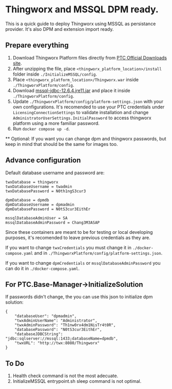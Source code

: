 # Thingworx and MSSQL DPM ready.

This is a quick guide to deploy Thingworx using MSSQL as persistance provider. It's also DPM and extension import ready.

## Prepare everything

1. Download Thingworx Platform files directly from [PTC Official Downloads site](https://support.ptc.com/appserver/auth/it/esd/product.jsp?prodFamily=TWX).
2. After unzipping the file, place `<thingworx_platform_location>/install` folder inside `./InitializeMSSQL/config`.
3. Place `<thingworx_platform_location>/Thingworx.war` inside `./ThingworxPlatform/config`.
4. Download [mssql-jdbc-12.6.4.jre11.jar](https://go.microsoft.com/fwlink/?linkid=2284500) and place it inside `./ThingworxPlatform/config`.
5. Update `./ThingworxPlatform/config/platform-settings.json` with your own configurations. It's recomended to use your PTC credentials under `LicensingConnectionSettings` to validate installation and change `AdministratorUserSettings.InitialPassword` to access thingworx platform using a more familiar password.
6. Run `docker compose up -d`.

** Optional: If you want you can change dpm and thingworx passwords, but keep in mind that should be the same for images too.

## Advance configuration

Default database username and password are:
```
twxDatabase = thingworx
twxDatabaseUsername = twadmin
twxDatabasePassword = N0th1ngS3cur3

dpmDatabase = dpmdb
dpmDatabaseUsername = dpmadmin
dpmDatabasePassword = N0tS3cur3EithEr

mssqlDatabaseAdminUser = SA
mssqlDatabaseAdminPassword = Chang3M3ASAP
```

Since these containers are meant to be for testing or local developing purposes, it's recomended to leave previous credentials as they are.

If you want to change `twxCredentials` you must change it in `./docker-compose.yaml` and in `./ThingworxPlatform/config/platform-settings.json`.

If you want to change `dpmCredentials` or `mssqlDatabaseAdminPassword` you can do it in `./docker-compose.yaml`.

## For PTC.Base-Manager->InitializeSolution

If passwords didn't change, the you can use this json to initialize dpm solution:

```
{
    "databaseUser": "dpmadmin",
    "twxAdminUserName": "Administrator",
    "twxAdminPassword": "Th1nw0rx4dm1NisTr4t0R",
    "databasePassword": "N0tS3cur3EithEr",
    "databaseJDBCString": "jdbc:sqlserver://mssql:1433;databaseName=dpmdb",
    "twxURL": "http://twx:8080/Thingworx"
}
```

## To Do

1. Health check command is not the most adecuate.
2. InitializeMSSQL entrypoint.sh sleep command is not optimal.
